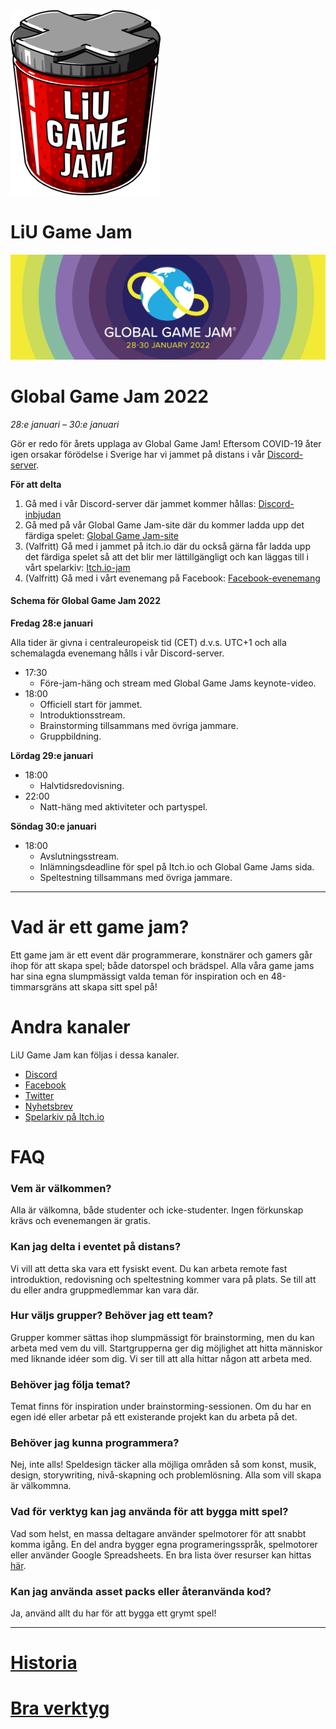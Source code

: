 <div id="gamejam-header">
  <img src="/static/img/gamejam/logo.png" alt="LiU Game Jam">
  <h1>LiU Game Jam</h1>
</div>

<img src="/static/img/gamejam/banner-ggj22.png" alt="Global Game Jam 2022" id="gamejam-banner">

# Global Game Jam 2022
*28:e januari – 30:e januari*

Gör er redo för årets upplaga av Global Game Jam!
Eftersom COVID-19 åter igen orsakar förödelse i Sverige har vi jammet på distans i vår [Discord-server](https://discord.gg/tP2kDvgQKn).

**För att delta**

1. Gå med i vår Discord-server där jammet kommer hållas: [Discord-inbjudan](https://discord.gg/eHgXYMS)
2. Gå med på vår Global Game Jam-site där du kommer ladda upp det färdiga spelet: [Global Game Jam-site](https://globalgamejam.org/2022/jam-sites/liu-game-jam)
3. (Valfritt) Gå med i jammet på itch.io där du också gärna får ladda upp det färdiga spelet så att det blir mer lättillgängligt och kan läggas till i vårt spelarkiv: [Itch.io-jam](https://itch.io/jam/global-game-jam-linkping-2022)
4. (Valfritt) Gå med i vårt evenemang på Facebook: [Facebook-evenemang](https://www.facebook.com/events/592287468735232)

<h4 class="highlight">Schema för Global Game Jam 2022</h4>

**Fredag 28:e januari**

Alla tider är givna i centraleuropeisk tid (CET) d.v.s. UTC+1 och alla schemalagda evenemang hålls i vår Discord-server.

- 17:30
    - Före-jam-häng och stream med Global Game Jams keynote-video.
- 18:00
    - Officiell start för jammet.
    - Introduktionsstream.
    - Brainstorming tillsammans med övriga jammare.
    - Gruppbildning.

**Lördag 29:e januari**

- 18:00
    - Halvtidsredovisning.
- 22:00
    - Natt-häng med aktiviteter och partyspel.

**Söndag 30:e januari**

- 18:00
    - Avslutningsstream.
    - Inlämningsdeadline för spel på Itch.io och Global Game Jams sida.
    - Speltestning tillsammans med övriga jammare.

---

# Vad är ett game jam?

Ett game jam är ett event där programmerare, konstnärer och gamers går ihop för
att skapa spel; både datorspel och brädspel. Alla våra game jams har sina egna
slumpmässigt valda teman för inspiration och en 48-timmarsgräns att skapa sitt
spel på!

# Andra kanaler

LiU Game Jam kan följas i dessa kanaler.

- [Discord](https://discord.gg/eHgXYMS)
- [Facebook](https://www.facebook.com/liugamejam/)
- [Twitter](https://twitter.com/LiuGameJam)
- [Nyhetsbrev](http://us12.campaign-archive2.com/home/?u=092a6fffba8f6063437a51495&id=c3863c4bf5)
- [Spelarkiv på Itch.io](https://itch.io/c/64050/liu-game-jam)


# FAQ

### Vem är välkommen?

Alla är välkomna, både studenter och icke-studenter. Ingen förkunskap krävs och
evenemangen är gratis.

### Kan jag delta i eventet på distans?

Vi vill att detta ska vara ett fysiskt event. Du kan arbeta remote fast introduktion, redovisning och speltestning kommer vara på plats. Se till att du eller andra gruppmedlemmar kan vara där.

### Hur väljs grupper? Behöver jag ett team?

Grupper kommer sättas ihop slumpmässigt för brainstorming, men du kan arbeta
med vem du vill. Startgrupperna ger dig möjlighet att hitta människor med
liknande idéer som dig. Vi ser till att alla hittar någon att arbeta med.

### Behöver jag följa temat?

Temat finns för inspiration under brainstorming-sessionen. Om du har en egen idé eller arbetar på ett existerande projekt kan du arbeta på det.

### Behöver jag kunna programmera?

Nej, inte alls! Speldesign täcker alla möjliga områden så som konst, musik,
design, storywriting, nivå-skapning och problemlösning. Alla som vill skapa är
välkommna.

### Vad för verktyg kan jag använda för att bygga mitt spel?

Vad som helst, en massa deltagare använder spelmotorer för att snabbt komma igång. En del andra bygger egna programeringsspråk, spelmotorer eller använder Google Spreadsheets. En bra lista över resurser kan hittas [här](/gamejam/tools/se).

### Kan jag använda asset packs eller återanvända kod?

Ja, använd allt du har för att bygga ett grymt spel!

---

# [Historia](/gamejam/history/se)

# [Bra verktyg](/gamejam/tools/se)
